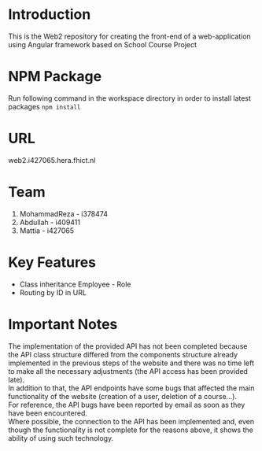 # Introduction 
This is the Web2 repository for creating the front-end of a web-application using Angular framework based on School Course Project

# NPM Package
Run following command in the workspace directory in order to install latest packages
`npm install`

# URL
web2.i427065.hera.fhict.nl

# Team
1.	MohammadReza  - i378474
2.	Abdullah - i409411
3.	Mattia - i427065

# Key Features
*  Class inheritance Employee - Role
*  Routing by ID in URL

# Important Notes
The implementation of the provided API has not been completed because the API class structure differed from the components structure
already implemented in the previous steps of the website and there was no time left to make all the necessary adjustments (the API access has been provided late).<br>
In addition to that, the API endpoints have some bugs that affected the main functionality of the website (creation of a user, deletion of a course...).<br>
For reference, the API bugs have been reported by email as soon as they have been encountered.<br>
Where possible, the connection to the API has been implemented and, even though the functionality is not complete for the reasons above, it shows the ability of using such technology.